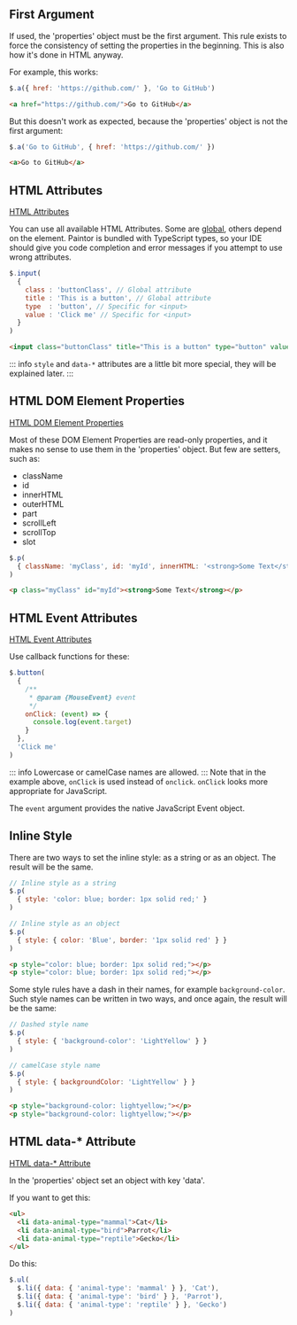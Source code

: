 ## First Argument

If used, the 'properties' object must be the first argument. This rule exists to force the
consistency of setting the properties in the beginning. This is also how it's done in HTML anyway.

For example, this works:

```js
$.a({ href: 'https://github.com/' }, 'Go to GitHub')
```
```html
<a href="https://github.com/">Go to GitHub</a>
```

But this doesn't work as expected, because the 'properties' object is not the first argument:

```js
$.a('Go to GitHub', { href: 'https://github.com/' })
```
```html
<a>Go to GitHub</a>
```

## HTML Attributes

[HTML Attributes](https://www.w3schools.com/htmL/html_attributes.asp)

You can use all available HTML Attributes. Some are [global](https://www.w3schools.com/tags/ref_standardattributes.asp),
others depend on the element. Paintor is bundled with TypeScript types, so your IDE should give
you code completion and error messages if you attempt to use wrong attributes.

```js
$.input(
  {
    class : 'buttonClass', // Global attribute
    title : 'This is a button', // Global attribute
    type  : 'button', // Specific for <input>
    value : 'Click me' // Specific for <input>
  }
)
```
```html
<input class="buttonClass" title="This is a button" type="button" value="Click me">
```

::: info
`style` and `data-*` attributes are a little bit more special, they will be explained later.
:::

## HTML DOM Element Properties

[HTML DOM Element Properties](https://www.w3schools.com/jsref/dom_obj_all.asp)

Most of these DOM Element Properties are read-only properties, and it makes no sense to use them in the
'properties' object. But few are setters, such as:

- className
- id
- innerHTML
- outerHTML
- part
- scrollLeft
- scrollTop
- slot

```js
$.p(
  { className: 'myClass', id: 'myId', innerHTML: '<strong>Some Text</strong>' }
)
```
```html
<p class="myClass" id="myId"><strong>Some Text</strong></p>
```

## HTML Event Attributes

[HTML Event Attributes](https://www.w3schools.com/tags/ref_eventattributes.asp)

Use callback functions for these:

```js
$.button(
  {
    /**
     * @param {MouseEvent} event
     */
    onClick: (event) => {
      console.log(event.target)
    }
  },
  'Click me'
)
```
::: info
Lowercase or camelCase names are allowed.
:::
Note that in the example above, `onClick` is used instead
of `onclick`. `onClick` looks more appropriate for JavaScript.

The `event` argument provides the native JavaScript Event object.

## Inline Style

There are two ways to set the inline style: as a string or as an object. The result will be the
same.

```js
// Inline style as a string
$.p(
  { style: 'color: blue; border: 1px solid red;' }
)

// Inline style as an object
$.p(
  { style: { color: 'Blue', border: '1px solid red' } }
)
```
```html
<p style="color: blue; border: 1px solid red;"></p>
<p style="color: blue; border: 1px solid red;"></p>
```

Some style rules have a dash in their names, for example `background-color`. Such style names can be
written in two ways, and once again, the result will be the same:

```js
// Dashed style name
$.p(
  { style: { 'background-color': 'LightYellow' } }
)

// camelCase style name
$.p(
  { style: { backgroundColor: 'LightYellow' } }
)
```
```html
<p style="background-color: lightyellow;"></p>
<p style="background-color: lightyellow;"></p>
```

## HTML data-* Attribute

[HTML data-* Attribute](https://www.w3schools.com/tags/att_data-.asp)

In the 'properties' object set an object with key 'data'. 

If you want to get this:

```html
<ul>
  <li data-animal-type="mammal">Cat</li>
  <li data-animal-type="bird">Parrot</li>
  <li data-animal-type="reptile">Gecko</li>
</ul>
```

Do this:

```js
$.ul(
  $.li({ data: { 'animal-type': 'mammal' } }, 'Cat'),
  $.li({ data: { 'animal-type': 'bird' } }, 'Parrot'),
  $.li({ data: { 'animal-type': 'reptile' } }, 'Gecko')
)
```
